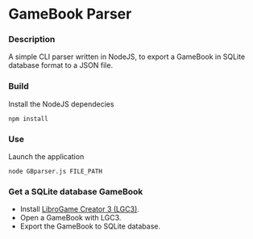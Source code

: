 # GameBook Parser

### Description
A simple CLI parser written in NodeJS, to export a GameBook in SQLite database format to a JSON file.

### Build
Install the NodeJS dependecies

`npm install`

### Use
Launch the application

`node GBparser.js FILE_PATH`

### Get a SQLite database GameBook
- Install [LibroGame Creator 3 (LGC3)].
- Open a GameBook with LGC3.
- Export the GameBook to SQLite database.




[LibroGame Creator 3 (LGC3)]:http://www.matteoporopat.com/librogame/libro-game-creator-3/
